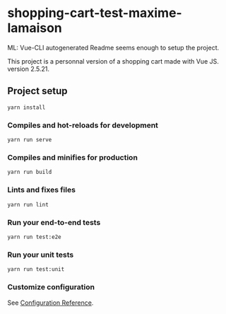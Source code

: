 # shopping-cart-test-maxime-lamaison

ML: Vue-CLI autogenerated Readme seems enough to setup the project.

This project is a personnal version of a shopping cart made with Vue JS. version 2.5.21.


## Project setup
```
yarn install
```

### Compiles and hot-reloads for development
```
yarn run serve
```

### Compiles and minifies for production
```
yarn run build
```

### Lints and fixes files
```
yarn run lint
```

### Run your end-to-end tests
```
yarn run test:e2e
```

### Run your unit tests
```
yarn run test:unit
```

### Customize configuration
See [Configuration Reference](https://cli.vuejs.org/config/).
